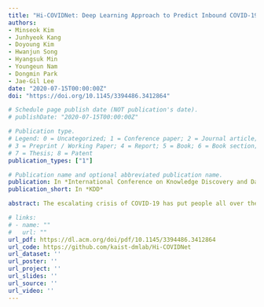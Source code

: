 ```yaml
---
title: "Hi-COVIDNet: Deep Learning Approach to Predict Inbound COVID-19 Patients and Case Study in South Korea (KDD 2020)"
authors:
- Minseok Kim
- Junhyeok Kang
- Doyoung Kim
- Hwanjun Song
- Hyangsuk Min
- Youngeun Nam
- Dongmin Park
- Jae-Gil Lee
date: "2020-07-15T00:00:00Z"
doi: "https://doi.org/10.1145/3394486.3412864"

# Schedule page publish date (NOT publication's date).
# publishDate: "2020-07-15T00:00:00Z"

# Publication type.
# Legend: 0 = Uncategorized; 1 = Conference paper; 2 = Journal article;
# 3 = Preprint / Working Paper; 4 = Report; 5 = Book; 6 = Book section;
# 7 = Thesis; 8 = Patent
publication_types: ["1"]

# Publication name and optional abbreviated publication name.
publication: In *International Conference on Knowledge Discovery and Data Mining*
publication_short: In *KDD*

abstract: The escalating crisis of COVID-19 has put people all over the world in danger. Owing to the high contagion rate of the virus, COVID-19 cases continue to increase globally. To further suppress the threat of the COVID-19 pandemic and minimize its damage, it is imperative that each country monitors inbound travelers. Moreover, given that resources for quarantine are often limited, they must be carefully allocated. In this paper, to aid in such allocation by predicting the number of inbound COVID-19 cases, we propose Hi-COVIDNet, which takes advantage of the geographic hierarchy. Hi-COVIDNet is based on a neural network with two-level components, namely, country-level and continent-level encoders, which understand the complex relationships among foreign countries and derive their respective contagion risk to the destination country. An in-depth case study in South Korea with real-world COVID-19 datasets confirmed the effectiveness and practicality of Hi-COVIDNet. The source code and datasets are available at https://bit.ly/3gDLsCT.

# links:
# - name: ""
#   url: ""
url_pdf: https://dl.acm.org/doi/pdf/10.1145/3394486.3412864
url_code: https://github.com/kaist-dmlab/Hi-COVIDNet 
url_dataset: ''
url_poster: ''
url_project: ''
url_slides: ''
url_source: ''
url_video: ''
---
```


